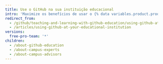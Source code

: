 ```yaml
---
title: Use o GitHub na sua instituição educacional
intro: 'Maximize os benefícios de usar o {% data variables.product.prodname_dotcom %} na sua instituição para alunos, instrutores e equipe de TI com o {% data variables.product.prodname_education %} e nossos diversos programas de treinamento para alunos e instrutores.'
redirect_from:
  - /github/teaching-and-learning-with-github-education/using-github-at-your-educational-institution
  - /articles/using-github-at-your-educational-institution
versions:
  free-pro-team: '*'
children:
  - /about-github-education
  - /about-campus-experts
  - /about-campus-advisors
---
```


